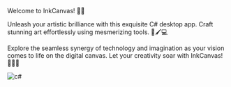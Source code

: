 Welcome to InkCanvas! 🎨🚀

Unleash your artistic brilliance with this exquisite C# desktop app. Craft stunning art effortlessly using mesmerizing tools. 🌟🖌️💻

Explore the seamless synergy of technology and imagination as your vision comes to life on the digital canvas. Let your creativity soar with InkCanvas! 🌈📝🎉

![c#](https://github.com/JayasreeSKota/InkCanvas/assets/92210967/9d1721af-8731-4db1-bc2c-f352092f804a)



